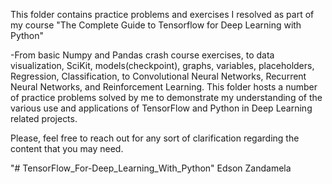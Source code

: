 This folder contains practice problems and exercises I resolved as part of my course "The Complete Guide to Tensorflow for Deep Learning with Python"

-From basic Numpy and Pandas crash course exercises, to data visualization, SciKit, models(checkpoint), graphs, variables, placeholders, Regression, Classification, to Convolutional Neural Networks, Recurrent Neural Networks, and Reinforcement Learning. This folder hosts a number of practice problems solved by me to demonstrate my understanding of the various use and applications of TensorFlow and Python in Deep Learning related projects.

Please, feel free to reach out for any sort of clarification regarding the content that you may need.

"# TensorFlow_For-Deep_Learning_With_Python" 
Edson Zandamela